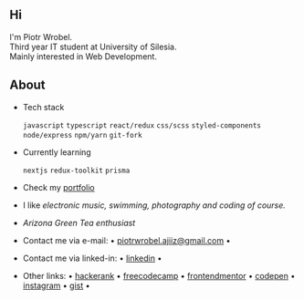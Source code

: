 <h2>Hi </h2>
<p>I'm Piotr Wrobel.<br />
Third year IT student at University of Silesia.<br />
Mainly interested in Web Development.</p>

## About
* Tech stack

  `javascript` `typescript` `react/redux` `css/scss` `styled-components` `node/express` `npm/yarn` `git-fork`
  
* Currently learning

  `nextjs` `redux-toolkit` `prisma`
   
* Check my <a href="https://piotrwrobel.vercel.app/">portfolio</a>
* I like *electronic music, swimming, photography and coding of course.*
* *Arizona Green Tea enthusiast*
* Contact me via e-mail: • piotrwrobel.ajiiz@gmail.com • 
* Contact me via linked-in: • <a href="https://www.linkedin.com/in/piotrwrobel-ajiiz/">linkedin</a> •
* Other links: • <a href="https://www.hackerrank.com/ajiiz"> hackerank</a> • <a href="https://www.freecodecamp.org/ajiiz">freecodecamp</a> • <a href="https://www.frontendmentor.io/profile/ajiiz">frontendmentor</a> • <a href="https://codepen.io/ajiiz/pens/public">codepen</a> • <a href="https://www.instagram.com/pvvrbl/">instagram</a> • <a href="https://gist.github.com/ajiiz/">gist</a> •
